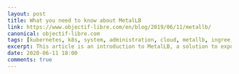 ```yaml
---
layout: post
title: What you need to know about MetalLB
link: https://www.objectif-libre.com/en/blog/2019/06/11/metallb/
canonical: objectif-libre.com
tags: [kubernetes, k8s, system, administration, cloud, metallb, ingree, loadbalancer, objectif-libre.com]
excerpt: This article is an introduction to MetalLB, a solution to expose services if the Kubernetes cluster is not deployed on a Cloud platform.
date: 2020-06-11 18:00
comments: true
---
```

